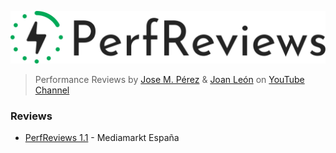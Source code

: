 ![PerfReviews](https://raw.githubusercontent.com/PerfReviews/Brand/master/PerfReviews-optimized.svg?sanitize=true)

> Performance Reviews by [Jose M. Pérez](https://github.com/JMPerez) & [Joan León](https://github.com/nucliweb) on [YouTube Channel](https://www.youtube.com/channel/UCNoF5_1loBFvW2lZXPxp8ww)

### Reviews

- [PerfReviews 1.1](./reviews/1.1-mediamarkt.es/) - Mediamarkt España